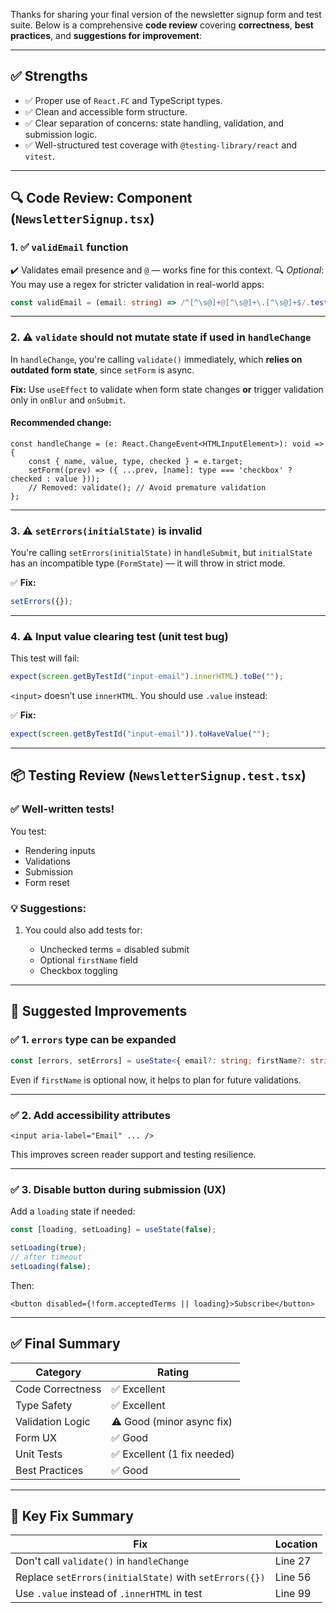Thanks for sharing your final version of the newsletter signup form and test suite. Below is a comprehensive **code review** covering **correctness**, **best practices**, and **suggestions for improvement**:

---

## ✅ **Strengths**

* ✅ Proper use of `React.FC` and TypeScript types.
* ✅ Clean and accessible form structure.
* ✅ Clear separation of concerns: state handling, validation, and submission logic.
* ✅ Well-structured test coverage with `@testing-library/react` and `vitest`.

---

## 🔍 **Code Review: Component (`NewsletterSignup.tsx`)**

### 1. ✅ `validEmail` function

✔️ Validates email presence and `@` — works fine for this context.
🔍 *Optional*: You may use a regex for stricter validation in real-world apps:

```ts
const validEmail = (email: string) => /^[^\s@]+@[^\s@]+\.[^\s@]+$/.test(email);
```

---

### 2. ⚠️ `validate` should not mutate state if used in `handleChange`

In `handleChange`, you're calling `validate()` immediately, which **relies on outdated form state**, since `setForm` is async.

**Fix:** Use `useEffect` to validate when form state changes **or** trigger validation only in `onBlur` and `onSubmit`.

#### Recommended change:

```tsx
const handleChange = (e: React.ChangeEvent<HTMLInputElement>): void => {
    const { name, value, type, checked } = e.target;
    setForm((prev) => ({ ...prev, [name]: type === 'checkbox' ? checked : value }));
    // Removed: validate(); // Avoid premature validation
};
```

---

### 3. ⚠️ `setErrors(initialState)` is invalid

You're calling `setErrors(initialState)` in `handleSubmit`, but `initialState` has an incompatible type (`FormState`) — it will throw in strict mode.

✅ **Fix:**

```ts
setErrors({});
```

---

### 4. ⚠️ Input value clearing test (unit test bug)

This test will fail:

```ts
expect(screen.getByTestId("input-email").innerHTML).toBe("");
```

`<input>` doesn’t use `innerHTML`. You should use `.value` instead:

✅ **Fix:**

```ts
expect(screen.getByTestId("input-email")).toHaveValue("");
```

---

## 📦 Testing Review (`NewsletterSignup.test.tsx`)

### ✅ Well-written tests!

You test:

* Rendering inputs
* Validations
* Submission
* Form reset

### 💡 Suggestions:

1. You could also add tests for:

   * Unchecked terms = disabled submit
   * Optional `firstName` field
   * Checkbox toggling

---

## 💅 Suggested Improvements

### ✅ 1. `errors` type can be expanded

```ts
const [errors, setErrors] = useState<{ email?: string; firstName?: string }>({});
```

Even if `firstName` is optional now, it helps to plan for future validations.

---

### ✅ 2. Add accessibility attributes

```tsx
<input aria-label="Email" ... />
```

This improves screen reader support and testing resilience.

---

### ✅ 3. Disable button during submission (UX)

Add a `loading` state if needed:

```ts
const [loading, setLoading] = useState(false);

setLoading(true);
// after timeout
setLoading(false);
```

Then:

```tsx
<button disabled={!form.acceptedTerms || loading}>Subscribe</button>
```

---

## ✅ Final Summary

| Category         | Rating                     |
| ---------------- | -------------------------- |
| Code Correctness | ✅ Excellent                |
| Type Safety      | ✅ Excellent                |
| Validation Logic | ⚠️ Good (minor async fix)  |
| Form UX          | ✅ Good                     |
| Unit Tests       | ✅ Excellent (1 fix needed) |
| Best Practices   | ✅ Good                     |

---

## 🧠 Key Fix Summary

| Fix                                                    | Location |
| ------------------------------------------------------ | -------- |
| Don't call `validate()` in `handleChange`              | Line 27  |
| Replace `setErrors(initialState)` with `setErrors({})` | Line 56  |
| Use `.value` instead of `.innerHTML` in test           | Line 99  |

